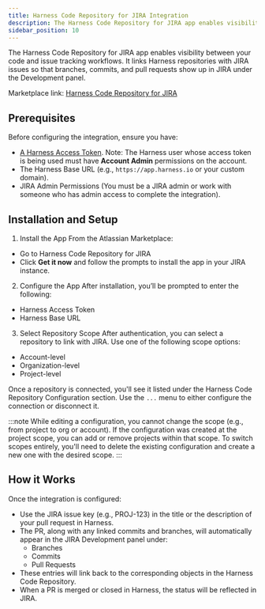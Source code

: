 ```yaml
---
title: Harness Code Repository for JIRA Integration
description: The Harness Code Repository for JIRA app enables visibility between your code and issue tracking workflows. It links Harness repositories with JIRA issues so that branches, commits, and pull requests show up in JIRA under the Development panel.
sidebar_position: 10
---
```


The Harness Code Repository for JIRA app enables visibility between your code and issue tracking workflows. It links Harness repositories with JIRA issues so that branches, commits, and pull requests show up in JIRA under the Development panel.

Marketplace link: [Harness Code Repository for JIRA](https://marketplace.atlassian.com/apps/1235560/harness-code-repository-for-jira)

## Prerequisites

Before configuring the integration, ensure you have:

- [A Harness Access Token](/docs/platform/automation/api/add-and-manage-api-keys/). Note: The Harness user whose access token is being used must have **Account Admin** permissions on the account.
- The Harness Base URL (e.g., `https://app.harness.io` or your custom domain).
- JIRA Admin Permissions (You must be a JIRA admin or work with someone who has admin access to complete the integration).

## Installation and Setup
1. Install the App
From the Atlassian Marketplace:
- Go to Harness Code Repository for JIRA
- Click **Get it now** and follow the prompts to install the app in your JIRA instance.
2. Configure the App
After installation, you’ll be prompted to enter the following:
- Harness Access Token
- Harness Base URL
3. Select Repository Scope
After authentication, you can select a repository to link with JIRA. Use one of the following scope options:
- Account-level
- Organization-level
- Project-level

Once a repository is connected, you'll see it listed under the Harness Code Repository Configuration section. Use the `...` menu to either configure the connection or disconnect it.

:::note
While editing a configuration, you cannot change the scope (e.g., from project to org or account).
If the configuration was created at the project scope, you can add or remove projects within that scope.
To switch scopes entirely, you'll need to delete the existing configuration and create a new one with the desired scope.
:::

## How it Works
Once the integration is configured:
- Use the JIRA issue key (e.g., PROJ-123) in the title or the description of your pull request in Harness.
- The PR, along with any linked commits and branches, will automatically appear in the JIRA Development panel under:
    - Branches
    - Commits
    - Pull Requests
- These entries will link back to the corresponding objects in the Harness Code Repository.
- When a PR is merged or closed in Harness, the status will be reflected in JIRA.

